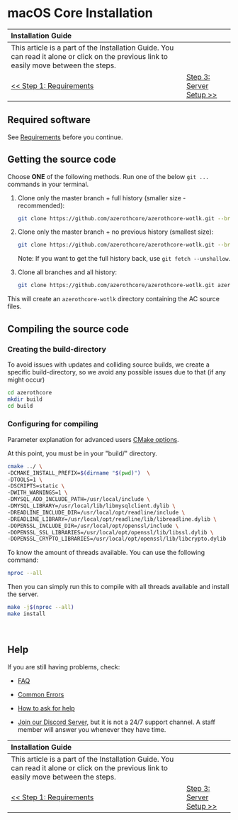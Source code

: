 # macOS Core Installation

| Installation Guide | |
| :- | :- |
| This article is a part of the Installation Guide. You can read it alone or click on the previous link to easily move between the steps. |
| [<< Step 1: Requirements](requirements.md) | [Step 3: Server Setup >>](server-setup.md) |

## Required software

See [Requirements](requirements.md) before you continue.

## Getting the source code

Choose **ONE** of the following methods. Run one of the below `git ...` commands in your terminal.

1. Clone only the master branch + full history (smaller size - recommended):

    ```sh
    git clone https://github.com/azerothcore/azerothcore-wotlk.git --branch master --single-branch azerothcore
    ```

2. Clone only the master branch + no previous history (smallest size):

    ```sh
    git clone https://github.com/azerothcore/azerothcore-wotlk.git --branch master --single-branch azerothcore --depth 1
    ```

    Note: If you want to get the full history back, use `git fetch --unshallow`.

3. Clone all branches and all history:

    ```sh
    git clone https://github.com/azerothcore/azerothcore-wotlk.git azerothcore
    ```

This will create an `azerothcore-wotlk` directory containing the AC source files.

## Compiling the source code

### Creating the build-directory

To avoid issues with updates and colliding source builds, we create a specific build-directory, so we avoid any possible issues due to that (if any might occur)

```sh
cd azerothcore
mkdir build
cd build
```

### Configuring for compiling

Parameter explanation for advanced users [CMake options](cmake-options.md).

At this point, you must be in your "build/" directory.

```sh
cmake ../ \
-DCMAKE_INSTALL_PREFIX=$(dirname "$(pwd)")  \
-DTOOLS=1 \
-DSCRIPTS=static \
-DWITH_WARNINGS=1 \
-DMYSQL_ADD_INCLUDE_PATH=/usr/local/include \
-DMYSQL_LIBRARY=/usr/local/lib/libmysqlclient.dylib \
-DREADLINE_INCLUDE_DIR=/usr/local/opt/readline/include \
-DREADLINE_LIBRARY=/usr/local/opt/readline/lib/libreadline.dylib \
-DOPENSSL_INCLUDE_DIR=/usr/local/opt/openssl/include \
-DOPENSSL_SSL_LIBRARIES=/usr/local/opt/openssl/lib/libssl.dylib \
-DOPENSSL_CRYPTO_LIBRARIES=/usr/local/opt/openssl/lib/libcrypto.dylib
```

To know the amount of threads available.
You can use the following command:

```sh
nproc --all
```

Then you can simply run this to compile with all threads available and install the server.

```sh
make -j$(nproc --all)
make install
```

<br>

## Help

If you are still having problems, check:

* [FAQ](faq.md)

* [Common Errors](common-errors.md)

* [How to ask for help](how-to-ask-for-help.md)

* [Join our Discord Server](https://discord.gg/gkt4y2x), but it is not a 24/7 support channel. A staff member will answer you whenever they have time.

| Installation Guide | |
| :- | :- |
| This article is a part of the Installation Guide. You can read it alone or click on the previous link to easily move between the steps. |
| [<< Step 1: Requirements](requirements.md) | [Step 3: Server Setup >>](server-setup.md) |
